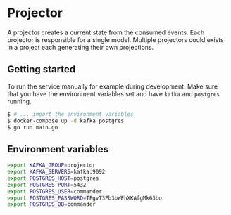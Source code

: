 # Projector

A projector creates a current state from the consumed events. Each projector is responsible for a single model.
Multiple projectors could exists in a project each generating their own projections.

## Getting started

To run the service manually for example during development.
Make sure that you have the environment variables set and have `kafka` and `postgres` running.

```bash
$ # ... import the environment variables
$ docker-compose up -d kafka postgres
$ go run main.go
```

## Environment variables

```bash
export KAFKA_GROUP=projector
export KAFKA_SERVERS=kafka:9092
export POSTGRES_HOST=postgres
export POSTGRES_PORT=5432
export POSTGRES_USER=commander
export POSTGRES_PASSWORD=TFgvT3Pb3bWEhXKAfgMk63bo
export POSTGRES_DB=commander
```
